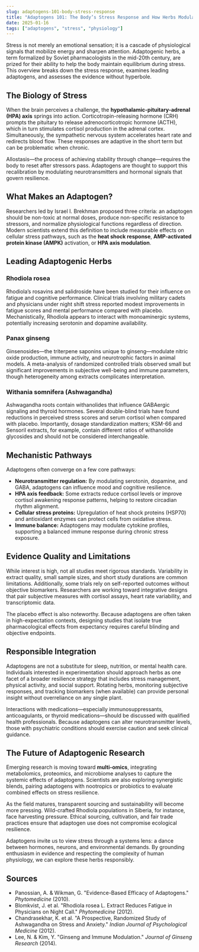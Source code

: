 ```yaml
---
slug: adaptogens-101-body-stress-response
title: "Adaptogens 101: The Body’s Stress Response and How Herbs Modulate It"
date: 2025-01-16
tags: ["adaptogens", "stress", "physiology"]
---
```


Stress is not merely an emotional sensation; it is a cascade of physiological signals that mobilize energy and sharpen attention. Adaptogenic herbs, a term formalized by Soviet pharmacologists in the mid-20th century, are prized for their ability to help the body maintain equilibrium during stress. This overview breaks down the stress response, examines leading adaptogens, and assesses the evidence without hyperbole.

## The Biology of Stress

When the brain perceives a challenge, the **hypothalamic-pituitary-adrenal (HPA) axis** springs into action. Corticotropin-releasing hormone (CRH) prompts the pituitary to release adrenocorticotropic hormone (ACTH), which in turn stimulates cortisol production in the adrenal cortex. Simultaneously, the sympathetic nervous system accelerates heart rate and redirects blood flow. These responses are adaptive in the short term but can be problematic when chronic.

Allostasis—the process of achieving stability through change—requires the body to reset after stressors pass. Adaptogens are thought to support this recalibration by modulating neurotransmitters and hormonal signals that govern resilience.

## What Makes an Adaptogen?

Researchers led by Israel I. Brekhman proposed three criteria: an adaptogen should be non-toxic at normal doses, produce non-specific resistance to stressors, and normalize physiological functions regardless of direction. Modern scientists extend this definition to include measurable effects on cellular stress pathways, such as the **heat shock response**, **AMP-activated protein kinase (AMPK)** activation, or **HPA axis modulation**.

## Leading Adaptogenic Herbs

### Rhodiola rosea

Rhodiola’s rosavins and salidroside have been studied for their influence on fatigue and cognitive performance. Clinical trials involving military cadets and physicians under night shift stress reported modest improvements in fatigue scores and mental performance compared with placebo. Mechanistically, Rhodiola appears to interact with monoaminergic systems, potentially increasing serotonin and dopamine availability.

### Panax ginseng

Ginsenosides—the triterpene saponins unique to ginseng—modulate nitric oxide production, immune activity, and neurotrophic factors in animal models. A meta-analysis of randomized controlled trials observed small but significant improvements in subjective well-being and immune parameters, though heterogeneity among extracts complicates interpretation.

### Withania somnifera (Ashwagandha)

Ashwagandha roots contain withanolides that influence GABAergic signaling and thyroid hormones. Several double-blind trials have found reductions in perceived stress scores and serum cortisol when compared with placebo. Importantly, dosage standardization matters; KSM-66 and Sensoril extracts, for example, contain different ratios of withanolide glycosides and should not be considered interchangeable.

## Mechanistic Pathways

Adaptogens often converge on a few core pathways:

- **Neurotransmitter regulation:** By modulating serotonin, dopamine, and GABA, adaptogens can influence mood and cognitive resilience.
- **HPA axis feedback:** Some extracts reduce cortisol levels or improve cortisol awakening response patterns, helping to restore circadian rhythm alignment.
- **Cellular stress proteins:** Upregulation of heat shock proteins (HSP70) and antioxidant enzymes can protect cells from oxidative stress.
- **Immune balance:** Adaptogens may modulate cytokine profiles, supporting a balanced immune response during chronic stress exposure.

## Evidence Quality and Limitations

While interest is high, not all studies meet rigorous standards. Variability in extract quality, small sample sizes, and short study durations are common limitations. Additionally, some trials rely on self-reported outcomes without objective biomarkers. Researchers are working toward integrative designs that pair subjective measures with cortisol assays, heart rate variability, and transcriptomic data.

The placebo effect is also noteworthy. Because adaptogens are often taken in high-expectation contexts, designing studies that isolate true pharmacological effects from expectancy requires careful blinding and objective endpoints.

## Responsible Integration

Adaptogens are not a substitute for sleep, nutrition, or mental health care. Individuals interested in experimentation should approach herbs as one facet of a broader resilience strategy that includes stress management, physical activity, and social support. Rotating herbs, monitoring subjective responses, and tracking biomarkers (when available) can provide personal insight without overreliance on any single plant.

Interactions with medications—especially immunosuppressants, anticoagulants, or thyroid medications—should be discussed with qualified health professionals. Because adaptogens can alter neurotransmitter levels, those with psychiatric conditions should exercise caution and seek clinical guidance.

## The Future of Adaptogenic Research

Emerging research is moving toward **multi-omics**, integrating metabolomics, proteomics, and microbiome analyses to capture the systemic effects of adaptogens. Scientists are also exploring synergistic blends, pairing adaptogens with nootropics or probiotics to evaluate combined effects on stress resilience.

As the field matures, transparent sourcing and sustainability will become more pressing. Wild-crafted Rhodiola populations in Siberia, for instance, face harvesting pressure. Ethical sourcing, cultivation, and fair trade practices ensure that adaptogen use does not compromise ecological resilience.

Adaptogens invite us to view stress through a systems lens: a dance between hormones, neurons, and environmental demands. By grounding enthusiasm in evidence and respecting the complexity of human physiology, we can explore these herbs responsibly.

## Sources

- Panossian, A. & Wikman, G. "Evidence-Based Efficacy of Adaptogens." *Phytomedicine* (2010).
- Blomkvist, J. et al. "Rhodiola rosea L. Extract Reduces Fatigue in Physicians on Night Call." *Phytomedicine* (2012).
- Chandrasekhar, K. et al. "A Prospective, Randomized Study of Ashwagandha on Stress and Anxiety." *Indian Journal of Psychological Medicine* (2012).
- Lee, N. & Kim, Y. "Ginseng and Immune Modulation." *Journal of Ginseng Research* (2014).
